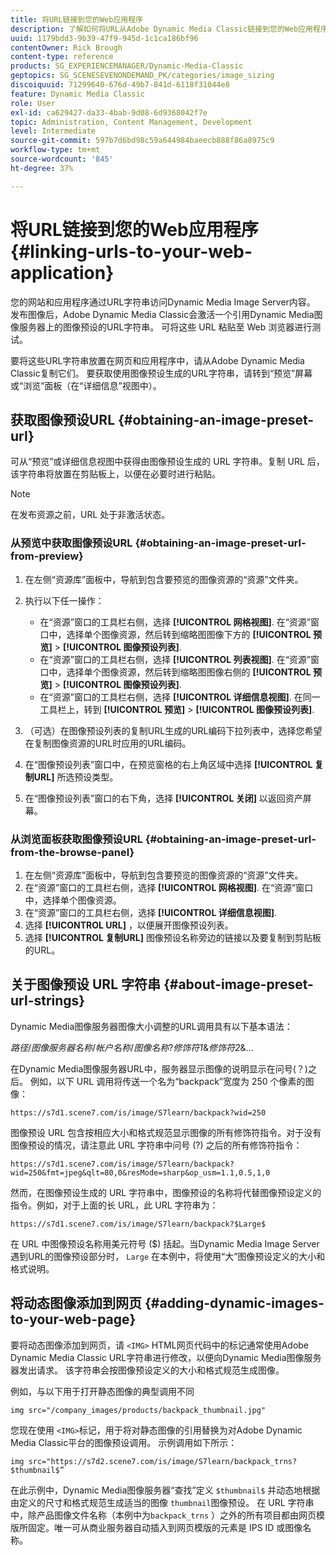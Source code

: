 ```yaml
---
title: 将URL链接到您的Web应用程序
description: 了解如何将URL从Adobe Dynamic Media Classic链接到您的Web应用程序。
uuid: 1179bdd3-9b39-47f9-945d-1c1ca186bf96
contentOwner: Rick Brough
content-type: reference
products: SG_EXPERIENCEMANAGER/Dynamic-Media-Classic
geptopics: SG_SCENESEVENONDEMAND_PK/categories/image_sizing
discoiquuid: 71299640-676d-49b7-841d-6118f31044e8
feature: Dynamic Media Classic
role: User
exl-id: ca629427-da33-4bab-9d08-6d9368042f7e
topic: Administration, Content Management, Development
level: Intermediate
source-git-commit: 597b7d6bd98c59a644984baeecb888f86a8975c9
workflow-type: tm+mt
source-wordcount: '845'
ht-degree: 37%

---
```


# 将URL链接到您的Web应用程序{#linking-urls-to-your-web-application}

您的网站和应用程序通过URL字符串访问Dynamic Media Image Server内容。 发布图像后，Adobe Dynamic Media Classic会激活一个引用Dynamic Media图像服务器上的图像预设的URL字符串。 可将这些 URL 粘贴至 Web 浏览器进行测试。

要将这些URL字符串放置在网页和应用程序中，请从Adobe Dynamic Media Classic复制它们。 要获取使用图像预设生成的URL字符串，请转到“预览”屏幕或“浏览”面板（在“详细信息”视图中）。

## 获取图像预设URL {#obtaining-an-image-preset-url}

可从“预览”或详细信息视图中获得由图像预设生成的 URL 字符串。复制 URL 后，该字符串将放置在剪贴板上，以便在必要时进行粘贴。

>[!NOTE]
>
>在发布资源之前，URL 处于非激活状态。

### 从预览中获取图像预设URL {#obtaining-an-image-preset-url-from-preview}

1. 在左侧“资源库”面板中，导航到包含要预览的图像资源的“资源”文件夹。
1. 执行以下任一操作：

   * 在“资源”窗口的工具栏右侧，选择 **[!UICONTROL 网格视图]**. 在“资源”窗口中，选择单个图像资源，然后转到缩略图图像下方的 **[!UICONTROL 预览]** > **[!UICONTROL 图像预设列表]**.
   * 在“资源”窗口的工具栏右侧，选择 **[!UICONTROL 列表视图]**. 在“资源”窗口中，选择单个图像资源，然后转到缩略图图像右侧的 **[!UICONTROL 预览]** > **[!UICONTROL 图像预设列表]**.
   * 在“资源”窗口的工具栏右侧，选择 **[!UICONTROL 详细信息视图]**. 在同一工具栏上，转到 **[!UICONTROL 预览]** > **[!UICONTROL 图像预设列表]**.

1. （可选）在图像预设列表的复制URL生成的URL编码下拉列表中，选择您希望在复制图像资源的URL时应用的URL编码。
1. 在“图像预设列表”窗口中，在预览窗格的右上角区域中选择 **[!UICONTROL 复制URL]** 所选预设类型。
1. 在“图像预设列表”窗口的右下角，选择 **[!UICONTROL 关闭]** 以返回资产屏幕。

### 从浏览面板获取图像预设URL {#obtaining-an-image-preset-url-from-the-browse-panel}

1. 在左侧“资源库”面板中，导航到包含要预览的图像资源的“资源”文件夹。
1. 在“资源”窗口的工具栏右侧，选择 **[!UICONTROL 网格视图]**. 在“资源”窗口中，选择单个图像资源。
1. 在“资源”窗口的工具栏右侧，选择 **[!UICONTROL 详细信息视图]**.
1. 选择 **[!UICONTROL URL]** ，以便展开图像预设列表。
1. 选择 **[!UICONTROL 复制URL]** 图像预设名称旁边的链接以及要复制到剪贴板的URL。

## 关于图像预设 URL 字符串 {#about-image-preset-url-strings}

Dynamic Media图像服务器图像大小调整的URL调用具有以下基本语法：

*路径*/*图像服务器名称*/*帐户名称*/*图像名称*?*修饰符1*&amp;*修饰符2*&amp;...

在Dynamic Media图像服务器URL中，服务器显示图像的说明显示在问号(？)之后。 例如，以下 URL 调用将传送一个名为“backpack”宽度为 250 个像素的图像：

```as3
https://s7d1.scene7.com/is/image/S7learn/backpack?wid=250
```

图像预设 URL 包含按相应大小和格式规范显示图像的所有修饰符指令。对于没有图像预设的情况，请注意此 URL 字符串中问号 (?) 之后的所有修饰符指令：

```as3
https://s7d1.scene7.com/is/image/S7learn/backpack?wid=250&fmt=jpeg&qlt=80,0&resMode=sharp&op_usm=1.1,0.5,1,0
```

然而，在图像预设生成的 URL 字符串中，图像预设的名称将代替图像预设定义的指令。例如，对于上面的长 URL，此 URL 字符串为：

```as3
https://s7d1.scene7.com/is/image/S7learn/backpack?$Large$
```

在 URL 中图像预设名称用美元符号 ($) 括起。当Dynamic Media Image Server遇到URL的图像预设部分时， `Large` 在本例中，将使用“大”图像预设定义的大小和格式说明。

## 将动态图像添加到网页 {#adding-dynamic-images-to-your-web-page}

要将动态图像添加到网页，请 `<IMG>` HTML网页代码中的标记通常使用Adobe Dynamic Media Classic URL字符串进行修改，以便向Dynamic Media图像服务器发出请求。 该字符串会按图像预设定义的大小和格式规范生成图像。

例如，与以下用于打开静态图像的典型调用不同

```as3
img src="/company_images/products/backpack_thumbnail.jpg"
```

您现在使用 `<IMG>`标记，用于将对静态图像的引用替换为对Adobe Dynamic Media Classic平台的图像预设调用。 示例调用如下所示：

```as3
img src="https://s7d2.scene7.com/is/image/S7learn/backpack_trns?$thumbnail$”
```

在此示例中，Dynamic Media图像服务器“查找”定义 `$thumbnail$` 并动态地根据由定义的尺寸和格式规范生成适当的图像 `thumbnail`图像预设。 在 URL 字符串中，除产品图像文件名称（本例中为`backpack_trns` ）之外的所有项目都由网页模版所固定。唯一可从商业服务器自动插入到网页模版的元素是 IPS ID 或图像名称。
